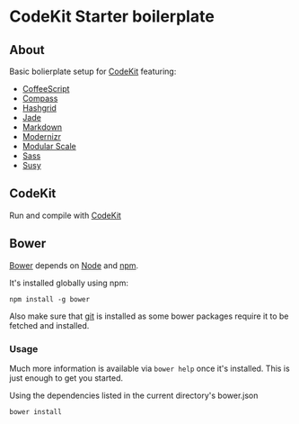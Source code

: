 # CodeKit Starter boilerplate

## About

Basic bolierplate setup for [CodeKit](http://incident57.com/codekit/) featuring:

* [CoffeeScript](http://coffeescript.org/)
* [Compass](http://compass-style.org/)
* [Hashgrid](https://github.com/dotjay/hashgrid)
* [Jade](http://jade-lang/)
* [Markdown](http://daringfireball.net/projects/markdown/)
* [Modernizr](http://modernizr.com/)
* [Modular Scale](https://github.com/Team-Sass/modular-scale/)
* [Sass](http://sass-lang.com/)
* [Susy](http://susy.oddbird.net/)

## CodeKit

Run and compile with [CodeKit](http://incident57.com/codekit/)

## Bower

[Bower](http://bower.io/) depends on [Node](http://nodejs.org/) and [npm](http://npmjs.org/). 

It's installed globally using npm:

```
npm install -g bower
```

Also make sure that [git](http://git-scm.com/) is installed as some bower
packages require it to be fetched and installed.

### Usage

Much more information is available via `bower help` once it's installed. This
is just enough to get you started.

Using the dependencies listed in the current directory's bower.json

```
bower install
```
